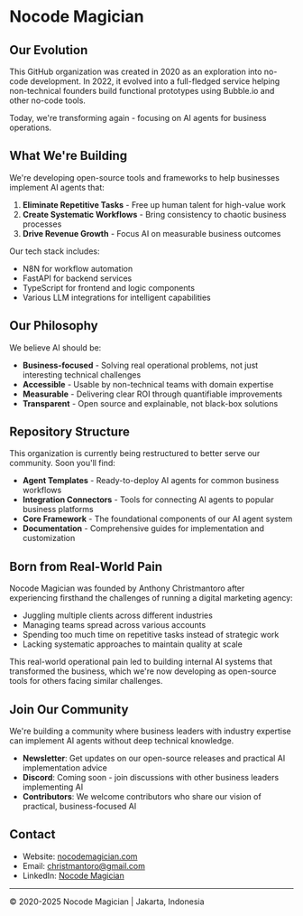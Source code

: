 # Nocode Magician

## Our Evolution

This GitHub organization was created in 2020 as an exploration into no-code development. In 2022, it evolved into a full-fledged service helping non-technical founders build functional prototypes using Bubble.io and other no-code tools.

Today, we're transforming again - focusing on AI agents for business operations.

## What We're Building

We're developing open-source tools and frameworks to help businesses implement AI agents that:

1. **Eliminate Repetitive Tasks** - Free up human talent for high-value work
2. **Create Systematic Workflows** - Bring consistency to chaotic business processes
3. **Drive Revenue Growth** - Focus AI on measurable business outcomes

Our tech stack includes:
- N8N for workflow automation
- FastAPI for backend services
- TypeScript for frontend and logic components
- Various LLM integrations for intelligent capabilities

## Our Philosophy

We believe AI should be:
- **Business-focused** - Solving real operational problems, not just interesting technical challenges
- **Accessible** - Usable by non-technical teams with domain expertise
- **Measurable** - Delivering clear ROI through quantifiable improvements
- **Transparent** - Open source and explainable, not black-box solutions

## Repository Structure

This organization is currently being restructured to better serve our community. Soon you'll find:

- **Agent Templates** - Ready-to-deploy AI agents for common business workflows
- **Integration Connectors** - Tools for connecting AI agents to popular business platforms
- **Core Framework** - The foundational components of our AI agent system
- **Documentation** - Comprehensive guides for implementation and customization

## Born from Real-World Pain

Nocode Magician was founded by Anthony Christmantoro after experiencing firsthand the challenges of running a digital marketing agency:

- Juggling multiple clients across different industries
- Managing teams spread across various accounts
- Spending too much time on repetitive tasks instead of strategic work
- Lacking systematic approaches to maintain quality at scale

This real-world operational pain led to building internal AI systems that transformed the business, which we're now developing as open-source tools for others facing similar challenges.

## Join Our Community

We're building a community where business leaders with industry expertise can implement AI agents without deep technical knowledge.

- **Newsletter**: Get updates on our open-source releases and practical AI implementation advice
- **Discord**: Coming soon - join discussions with other business leaders implementing AI
- **Contributors**: We welcome contributors who share our vision of practical, business-focused AI

## Contact

- Website: [nocodemagician.com](https://nocodemagician.com)
- Email: [christmantoro@gmail.com](mailto:christmantoro@gmail.com)
- LinkedIn: [Nocode Magician](https://www.linkedin.com/company/nocodemagician/)

---

© 2020-2025 Nocode Magician | Jakarta, Indonesia
